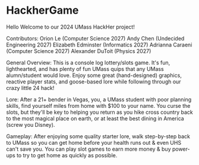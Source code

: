 # HackherGame
Hello Welcome to our 2024 UMass HackHer project!

Contributors:
Orion Le (Computer Science 2027)
Andy Chen (Undecided Engineering 2027)
Elizabeth Edminster (Informatics 2027)
Adrianna Caraeni (Computer Science 2027)
Alexander DuToit (Physics 2027)

General Overview: 
    This is a console log lottery/slots game. It's fun, lighthearted, and has plenty of fun UMass quips that any UMass alumn/student would love. Enjoy some great (hand-designed) graphics, reactive player stats, and goose-based lore while following through our crazy little 24 hack!

Lore: 
    After a 21+ bender in Vegas, you, a UMass student with poor planning skills, find yourself miles from home with $100 to your name. You curse the slots, but they'll be key to helping you return as you hike cross country back to the most magical place on earth, or at least the best dining in America (screw you Disney). 

Gameplay:
    After enjoying some quality starter lore, walk step-by-step back to UMass so you can get home before your health runs out & even UHS can't save you. You can play slot games to earn more money & buy power-ups to try to get home as quickly as possible. 

